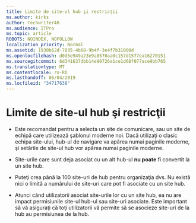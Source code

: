```yaml
---
title: Limite de site-ul hub şi restricţii
ms.author: kirks
author: Techwriter40
ms.audience: ITPro
ms.topic: article
ROBOTS: NOINDEX, NOFOLLOW
localization_priority: Normal
ms.assetid: 1930b62d-7035-4b68-9b4f-3e4f7b31000d
ms.openlocfilehash: d0d5e949a23e9a8570aa0c157d1577ea16270151
ms.sourcegitcommit: 6d341637dbb14e90726a1ce1d68f077ace9bb765
ms.translationtype: MT
ms.contentlocale: ro-RO
ms.lasthandoff: 06/04/2019
ms.locfileid: "34717638"
---
```

# <a name="hub-site-limits-and-restrictions"></a>Limite de site-ul hub şi restricţii

- Este recomandat pentru a selecta un site de comunicare, sau un site de echipă care utilizează şablonul moderne noi. Dacă utilizaţi o clasic echipa site-ului, hub-ul de navigare va apărea numai paginile moderne, şi setările de site-ul hub vor apărea numai paginile moderne.

- Site-urile care sunt deja asociat cu un alt hub-ul **nu poate** fi convertit la un site hub. 

- Puteţi crea până la 100 site-uri de hub pentru organizaţia dvs. Nu există nici o limită a numărului de site-uri care pot fi asociate cu un site hub.

- Atunci când utilizatorii asociat site-urile lor cu un site hub, ea nu are impact permisiunile site-ul hub-ul sau site-uri asociate. Este important să vă asiguraţi că toţi utilizatorii vă permite să se asocieze site-uri de la hub au permisiunea de la hub.



